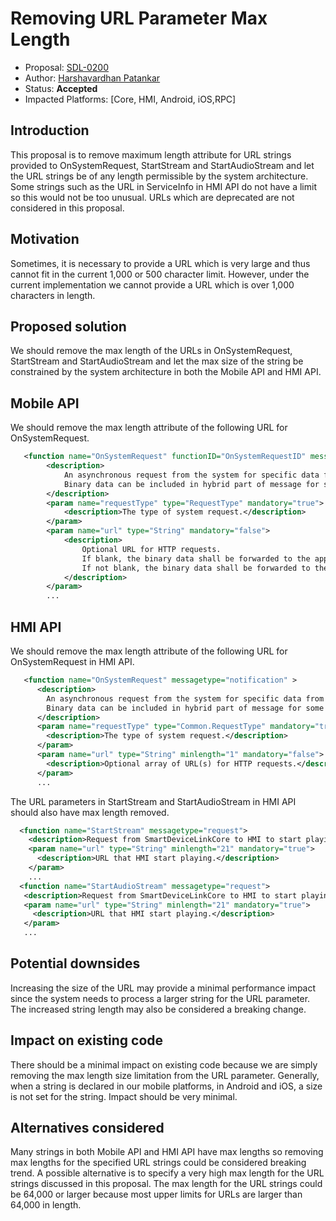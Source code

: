 # Removing URL Parameter Max Length
* Proposal: [SDL-0200](0200-Removing-URL-Param-Max-Length.md)
* Author: [Harshavardhan Patankar](https://github.com/hypatankar)
* Status: **Accepted**
* Impacted Platforms: [Core, HMI, Android, iOS,RPC]

## Introduction

This proposal is to remove maximum length attribute for URL strings provided to OnSystemRequest, StartStream and StartAudioStream and let the URL strings be of any length permissible by the system architecture. Some strings such as the URL in ServiceInfo in HMI API do not have a limit so this would not be too unusual. URLs which are deprecated are not considered in this proposal.

## Motivation

Sometimes, it is necessary to provide a URL which is very large and thus cannot fit in the current 1,000 or 500 character limit. However, under the current implementation we cannot provide a URL which is over 1,000 characters in length.

## Proposed solution

We should remove the max length of the URLs in OnSystemRequest, StartStream and StartAudioStream and let the max size of the string be constrained by the system architecture in both the Mobile API and HMI API.

## Mobile API

We should remove the max length attribute of the following URL for OnSystemRequest. 

```xml
   <function name="OnSystemRequest" functionID="OnSystemRequestID" messagetype="notification" >
        <description>
            An asynchronous request from the system for specific data from the device or the cloud or response to a request from the device        or cloud
            Binary data can be included in hybrid part of message for some requests (such as Authentication request responses)
        </description>
        <param name="requestType" type="RequestType" mandatory="true">
            <description>The type of system request.</description>
        </param>
        <param name="url" type="String" mandatory="false">
            <description>
                Optional URL for HTTP requests.
                If blank, the binary data shall be forwarded to the app.
                If not blank, the binary data shall be forwarded to the url with a provided timeout in seconds.
            </description>
        </param>
        ...
```   

## HMI API

We should remove the max length attribute of the following URL for OnSystemRequest in HMI API. 

```xml
   <function name="OnSystemRequest" messagetype="notification" >
      <description>
        An asynchronous request from the system for specific data from the device or the cloud or response to a request from the device or cloud
        Binary data can be included in hybrid part of message for some requests (such as Authentication request responses)
      </description>
      <param name="requestType" type="Common.RequestType" mandatory="true">
        <description>The type of system request.</description>
      </param>
      <param name="url" type="String" minlength="1" mandatory="false">
        <description>Optional array of URL(s) for HTTP requests.</description>
      </param>
      ...
```   

The URL parameters in StartStream and StartAudioStream in HMI API should also have max length removed.

```xml
  <function name="StartStream" messagetype="request">
    <description>Request from SmartDeviceLinkCore to HMI to start playing video streaming.</description>
    <param name="url" type="String" minlength="21" mandatory="true">
      <description>URL that HMI start playing.</description>
    </param>
    ...
  <function name="StartAudioStream" messagetype="request">
   <description>Request from SmartDeviceLinkCore to HMI to start playing audio streaming.</description>
   <param name="url" type="String" minlength="21" mandatory="true">
     <description>URL that HMI start playing.</description>
   </param>
   ...
```

## Potential downsides

Increasing the size of the URL may provide a minimal performance impact since the system needs to process a larger string for the URL parameter. The increased string length may also be considered a breaking change.

## Impact on existing code

There should be a minimal impact on existing code because we are simply removing the max length size limitation from the URL parameter. Generally, when a string is declared in our mobile platforms, in Android and iOS, a size is not set for the string. Impact should be very minimal. 

## Alternatives considered

Many strings in both Mobile API and HMI API have max lengths so removing max lengths for the specified URL strings could be considered breaking trend. A possible alternative is to specify a very high max length for the URL strings discussed in this proposal. The max length for the URL strings could be 64,000 or larger because most upper limits for URLs are larger than 64,000 in length.
